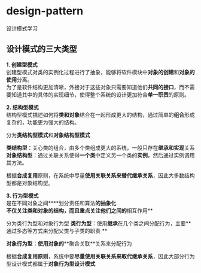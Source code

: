# design-pattern
设计模式学习

## 设计模式的三大类型
**1. 创建型模式**  
创建型模式对类的实例化过程进行了抽象，能够将软件模块中**对象的创建**和**对象的使用**分离。  
为了是软件结构更加清晰，外接对于这些对象只需要知道他们**共同的接口**，而不需要知道其中的具体的实现细节，使得整个系统的设计更加符合**单一职责**的原则。

**2. 结构型模式**  
结构型模式描述如何将**类和对象**结合在一起形成更大的结构，通过简单的**组合**形成复杂的，功能更为强大的结构。

分为**类结构型模式**和**对象结构型模式**

**类结构型**：关心类的组合，由多个类组成更大的系统，一般只存在**继承和实现**关系
**对象结构型**：通过关联关系使得**一个类**中定义另一个类的**实例**，然后通过实例调用其方法。

根据**合成复用**原则，在系统中尽量**使用关联关系来替代继承关系**，因此大多数结构型都是对象结构型。

**3. 行为型模式**  
是在不同对象之间****划分责任和算法**的抽象化  
不仅关注类和对象的结构，而且重点关注他们之间的**相互作用**

分为类行为型和对象行为型
**类行为型**：使用**继承**在几个类之间分配行为，主要**通过多态等方式来分配父类与子类的职责 ** 

****对象行为型**：使用对象的****聚合关联**关系来分配行为

根据**合成复用原则**，系统中要**尽量使用关联关系来取代继承关系**，因此大部分行为型设计模式都属于**对象行为型设计模式**

